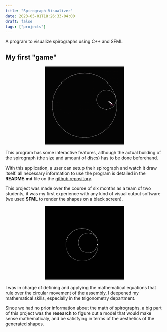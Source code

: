 ```yaml
---
title: "Spirograph Visualizer"
date: 2023-05-01T18:26:33-04:00
draft: false
tags: ["projects"]
---
```


A program to visualize spirographs using C++ and SFML

## My first "game"

<p align="center"><img src="multi_pen.gif" width=50% height=50%/></p>

This program has some interactive features, although the actual building of the spirograph (the size and amount of discs) has to be done beforehand.

With this application, a user can setup their spirograph and watch it draw itself.
all necessary information to use the program is detailed in the **README.md** file on the [github repository](https://github.com/AdamWizard/Projet_Spirograph).

This project was made over the course of six months as a team of two students, it was my first experience with any kind of visual output software (we used **SFML** to render the shapes on a black screen).


<p align="center"><img src="star.gif" width=50% height=50%/></p>


I was in charge of defining and applying the mathematical equations that rule over the circular movement of the assembly, I deepened my mathematical skills, especially in the trigonometry department.

Since we had no prior information about the math of spirographs, a big part of this project was the **research** to figure out a model that would make sense mathematicaly, and be satisfying in terms of the aesthetics of the generated shapes.